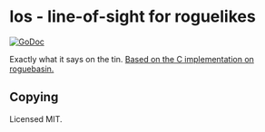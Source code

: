 # los - line-of-sight for roguelikes

[![GoDoc](https://godoc.org/github.com/japanoise/los?status.svg)](https://godoc.org/github.com/japanoise/los)

Exactly what it says on the tin. [Based on the C implementation on roguebasin.](http://www.roguebasin.com/index.php?title=LOS_using_strict_definition)

## Copying

Licensed MIT.


